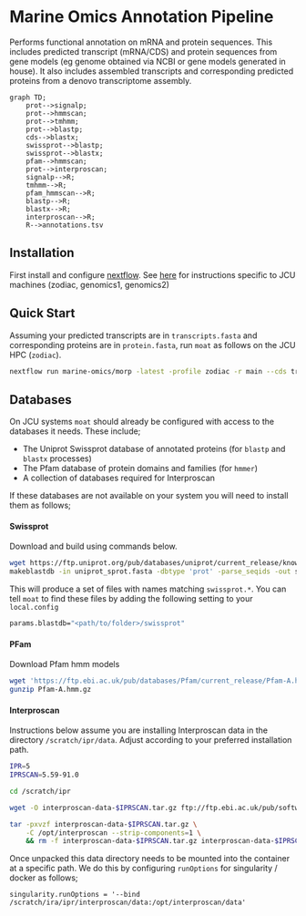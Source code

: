 # Marine Omics Annotation Pipeline

Performs functional annotation on mRNA and protein sequences.  This includes predicted transcript (mRNA/CDS) and protein sequences from gene models (eg genome obtained via NCBI or gene models generated in house). It also includes assembled transcripts and corresponding predicted proteins from a denovo transcriptome assembly. 

```mermaid
graph TD;
	prot-->signalp;
	prot-->hmmscan;
	prot-->tmhmm;
	prot-->blastp;
	cds-->blastx;
	swissprot-->blastp;
	swissprot-->blastx;
	pfam-->hmmscan;
	prot-->interproscan;
	signalp-->R;
	tmhmm-->R;
	pfam_hmmscan-->R;
	blastp-->R;
	blastx-->R;
	interproscan-->R;
	R-->annotations.tsv
```

## Installation

First install and configure [nextflow](https://www.nextflow.io/). See [here](https://gist.github.com/iracooke/bec2b24a86eb682f7d3055eea15e61aa) for instructions specific to JCU machines (zodiac, genomics1, genomics2)

## Quick Start

Assuming your predicted transcripts are in `transcripts.fasta` and corresponding proteins are in `protein.fasta`, run `moat` as follows on the JCU HPC (`zodiac`).

```bash
nextflow run marine-omics/morp -latest -profile zodiac -r main --cds transcripts.fasta --prot protein.fasta
```



##  Databases

On JCU systems `moat` should already be configured with access to the databases it needs. These include;

- The Uniprot Swissprot database of annotated proteins (for `blastp` and `blastx` processes)
- The Pfam database of protein domains and families (for `hmmer`)
- A collection of databases required for Interproscan

If these databases are not available on your system you will need to install them as follows;

#### Swissprot

Download and build using commands below.

```bash
wget https://ftp.uniprot.org/pub/databases/uniprot/current_release/knowledgebase/complete/uniprot_sprot.fasta.gz
makeblastdb -in uniprot_sprot.fasta -dbtype 'prot' -parse_seqids -out swissprot
```

This will produce a set of files with names matching `swissprot.*`.  You can tell `moat` to find these files by adding the following setting to your `local.config`

```bash
params.blastdb="<path/to/folder>/swissprot"
```

#### PFam

Download Pfam hmm models

```bash
wget 'https://ftp.ebi.ac.uk/pub/databases/Pfam/current_release/Pfam-A.hmm.gz'
gunzip Pfam-A.hmm.gz 
```

#### Interproscan

Instructions below assume you are installing Interproscan data in the directory `/scratch/ipr/data`. Adjust according to your preferred installation path.

```bash
IPR=5
IPRSCAN=5.59-91.0

cd /scratch/ipr

wget -O interproscan-data-$IPRSCAN.tar.gz ftp://ftp.ebi.ac.uk/pub/software/unix/iprscan/$IPR/$IPRSCAN/alt/interproscan-data-$IPRSCAN.tar.gz

tar -pxvzf interproscan-data-$IPRSCAN.tar.gz \
    -C /opt/interproscan --strip-components=1 \
    && rm -f interproscan-data-$IPRSCAN.tar.gz interproscan-data-$IPRSCAN.tar.gz.md5
```

Once unpacked this data directory needs to be mounted into the container at a specific path.  We do this by configuring `runOptions` for singularity / docker as follows;

```nextflow
singularity.runOptions = '--bind /scratch/ira/ipr/interproscan/data:/opt/interproscan/data'
```



